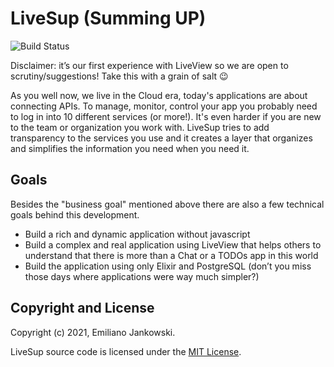 # LiveSup (Summing UP)

![Build Status](https://github.com/livesup-dev/livesup/actions/workflows/test.yml/badge.svg)

Disclaimer: it’s our first experience with LiveView so we are open to scrutiny/suggestions! Take this with a grain of salt :wink:

As you well now, we live in the Cloud era, today's applications are about connecting APIs. To manage, monitor, control your app you probably need to log in into 10 different services (or more!). It's even harder if you are new to the team or organization you work with. LiveSup tries to add transparency to the services you use and it creates a layer that organizes and simplifies the information you need when you need it.

## Goals

Besides the "business goal" mentioned above there are also a few technical goals behind this development. 

* Build a rich and dynamic application without javascript
* Build a complex and real application using LiveView that helps others to understand that there is more than a Chat or a TODOs app in this world
* Build the application using only Elixir and PostgreSQL (don’t you miss those days where applications were way much simpler?)

## Copyright and License

Copyright (c) 2021, Emiliano Jankowski.

LiveSup source code is licensed under the [MIT License](LICENSE.md).
